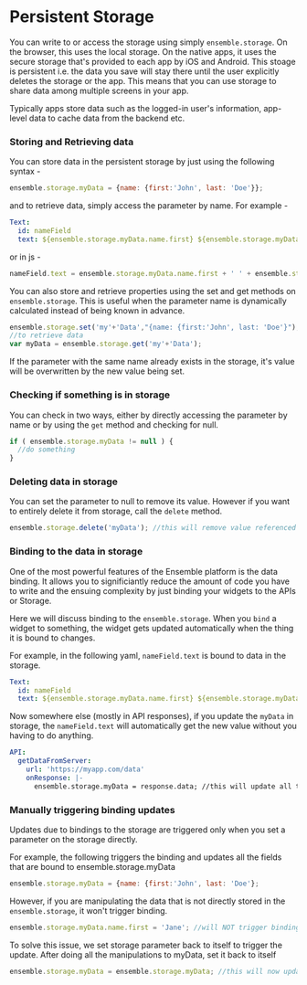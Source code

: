 # Persistent Storage 
You can write to or access the storage using simply `ensemble.storage`. On the browser, this uses the local storage. On the native apps, it uses the secure storage that's provided to each app by iOS and Android. This stoage is persistent i.e. the data you save will stay there until the user explicitly deletes the storage or the app. This means that you can use storage to share data among multiple screens in your app. 

Typically apps store data such as the logged-in user's information, app-level data to cache data from the backend etc. 

### Storing and Retrieving data
You can store data in the persistent storage by just using the following syntax - 

```js
ensemble.storage.myData = {name: {first:'John', last: 'Doe'}};
```
and to retrieve data, simply access the parameter by name. For example - 
```yaml
Text:
  id: nameField
  text: ${ensemble.storage.myData.name.first} ${ensemble.storage.myData.name.last}
```
or in js - 
```js
nameField.text = ensemble.storage.myData.name.first + ' ' + ensemble.storage.myData.name.last;
```
You can also store and retrieve properties using the set and get methods on `ensemble.storage`. This is useful when the parameter name is dynamically calculated instead of being known in advance. 

```js
ensemble.storage.set('my'+'Data',"{name: {first:'John', last: 'Doe'}");
//to retrieve data
var myData = ensemble.storage.get('my'+'Data');
```
If the parameter with the same name already exists in the storage, it's value will be overwritten by the new value being set. 

### Checking if something is in storage
You can check in two ways, either by directly accessing the parameter by name or by using the `get` method and checking for null. 

```js
if ( ensemble.storage.myData != null ) {
  //do something
}
```

### Deleting data in storage
You can set the parameter to null to remove its value. However if you want to entirely delete it from storage, call the `delete` method. 

```js
ensemble.storage.delete('myData'); //this will remove value referenced by myData and the myData as the key.
```

### Binding to the data in storage
One of the most powerful features of the Ensemble platform is the data binding. It allows you to significiantly reduce the amount of code you have to write and the ensuing complexity by just binding your widgets to the APIs or Storage. 

Here we will discuss binding to the `ensemble.storage`. When you `bind` a widget to something, the widget gets updated automatically when the thing it is bound to changes. 

For example, in the following yaml, `nameField.text` is bound to data in the storage.
```yaml
Text:
  id: nameField
  text: ${ensemble.storage.myData.name.first} ${ensemble.storage.myData.name.last}
```
Now somewhere else (mostly in API responses), if you update the `myData` in storage, the `nameField.text` will automatically get the new value without you having to do anything. 

```yaml
API:
  getDataFromServer:
    url: 'https://myapp.com/data'
    onResponse: |-
      ensemble.storage.myData = response.data; //this will update all the fields that are bound to this parameter in storage
```
### Manually triggering binding updates
Updates due to bindings to the storage are triggered only when you set a parameter on the storage directly. 

For example, the following triggers the binding and updates all the fields that are bound to ensemble.storage.myData
```js
ensemble.storage.myData = {name: {first:'John', last: 'Doe'};
```
However, if you are manipulating the data that is not directly stored in the `ensemble.storage`, it won't trigger binding.
```js
ensemble.storage.myData.name.first = 'Jane'; //will NOT trigger binding and the `nameField.text` will NOT be updated.
```
To solve this issue, we set storage parameter back to itself to trigger the update. After doing all the manipulations to myData, set it back to itself
```js
ensemble.storage.myData = ensemble.storage.myData; //this will now update nameField.text and any other fields listening for this change
``` 



